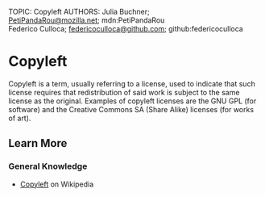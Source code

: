 TOPIC: Copyleft
AUTHORS: Julia Buchner; PetiPandaRou@mozilla.net; mdn:PetiPandaRou
         Federico Culloca; federicoculloca@github.com; github:federicoculloca

# Copyleft

Copyleft is a term, usually referring to a license, used to indicate that such license requires that
redistribution of said work is subject to the same license as the original.
Examples of copyleft licenses are the GNU GPL (for software) and the Creative Commons SA (Share Alike)
licenses (for works of art).

## Learn More

### General Knowledge

- [Copyleft](https://en.wikipedia.org/wiki/Copyleft) on Wikipedia
